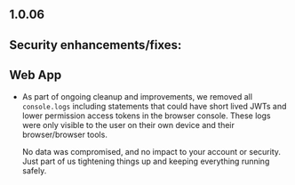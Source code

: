 ## 1.0.06

## Security enhancements/fixes:

## Web App

* As part of ongoing cleanup and improvements, we removed all `console.logs` including statements that could have short lived JWTs and lower permission access tokens in the browser console. These logs were only visible to the user on their own device and their browser/browser tools.

  No data was compromised, and no impact to your account or security. Just part of us tightening things up and keeping everything running safely.
